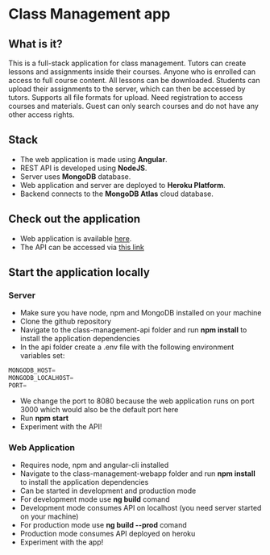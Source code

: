 # Class Management app

## What is it?
This is a full-stack application for class management. Tutors can create lessons and assignments inside their courses. Anyone who is enrolled can access to full course content. All lessons can be downloaded. Students can upload their assignments to the server, which can then be accessed by tutors. Supports all file formats for upload. Need registration to access courses and materials. Guest can only search courses and do not have any other access rights.

## Stack
* The web application is made using __Angular__.  
* REST API is developed using __NodeJS__. 
* Server uses __MongoDB__ database.
* Web application and server are deployed to __Heroku Platform__.
* Backend connects to the __MongoDB Atlas__ cloud database.

## Check out the application
* Web application is available [here](https://class-management-webapp.herokuapp.com).
* The API can be accessed via [this link](https://classm-api.herokuapp.com)

## Start the application locally

### Server
* Make sure you have node, npm and MongoDB installed on your machine
* Clone the github repository
* Navigate to the class-management-api folder and run __npm install__ to install the application dependencies
* In the api folder create a .env file with the following environment variables set: 

```javascript
MONGODB_HOST=
MONGODB_LOCALHOST=
PORT=
```
* We change the port to 8080 because the web application runs on port 3000 which would also be the default port here
* Run __npm start__
* Experiment with the API!

### Web Application
* Requires node, npm and angular-cli installed
* Navigate to the class-management-webapp folder and run __npm install__ to install the application dependencies
* Can be started in development and production mode
* For development mode use __ng build__ comand
* Development mode consumes API on localhost (you need server started on your machine)
* For production mode use __ng build --prod__ comand
* Production mode consumes API deployed on heroku
* Experiment with the app!
